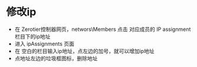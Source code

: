 # 修改ip
- 在 Zerotier控制器网页，networs\Members 点击 对应成员的 IP assignment栏目下的ip地址
- 进入 ipAssignments 页面
- 在 空白的栏目输入ip地址，点左边的加号，就可以增加ip地址
- 点地址左边的垃圾框图标，删除地址
